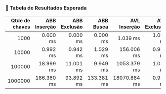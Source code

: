 ### 🧪 Tabela de Resultados Esperada

| Qtde de chaves | ABB Inserção | ABB Exclusão | ABB Busca | AVL Inserção | AVL Exclusão | AVL Busca | RB Inserção | RB Exclusão | RB Busca |
|---------------:|-------------:|-------------:|----------:|-------------:|-------------:|----------:|------------:|------------:|---------:|
| 1000 | 0.000 ms | 0.000 ms | 0.000 ms | 1.039 ms | 1.000 ms | 0.000 ms | 0.000 ms | 0.000 ms | 0.000 ms |
| 10000 | 0.992 ms | 0.942 ms | 1.029 ms | 156.006 ms | 0.969 ms | 1.080 ms | 0.977 ms | 0.000 ms | 1.083 ms |
| 100000 | 18.999 ms | 11.001 ms | 9.949 ms | 1053.379 ms | 1.035 ms | 8.007 ms | 15.988 ms | 0.000 ms | 10.008 ms |
| 1000000 | 186.360 ms | 93.892 ms | 133.381 ms | 18070.884 ms | 0.980 ms | 93.079 ms | 168.303 ms | 0.000 ms | 100.780 ms |
